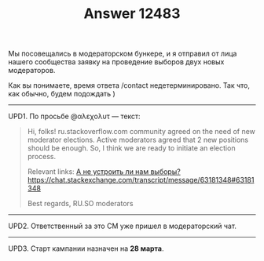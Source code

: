 ﻿---
title: "Answer 12483"
se.owner.user_id: 1984
se.owner.display_name: "Nofate"
se.owner.link: "https://ru.meta.stackoverflow.com/users/1984/nofate"
se.answer_id: 12483
se.question_id: 12418
se.post_type: answer
se.is_accepted: True
---
<p>Мы посовещались в модераторском бункере, и я отправил от лица нашего сообщества заявку на проведение выборов двух новых модераторов.</p>
<p>Как вы понимаете, время ответа /contact недетерминировано. Так что, как обычно, будем подождать )</p>
<hr />
<p>UPD1. По просьбе @αλεχολυτ — текст:</p>
<blockquote>
<p>Hi, folks!
ru.stackoverflow.com community agreed on the need of new moderator elections.
Active moderators agreed that 2 new positions should be enough.
So, I think we are ready to initiate an election process.</p>
<p>Relevant links:
<a href="https://ru.meta.stackoverflow.com/q/12418/1984">А не устроить ли нам выборы?</a>
<a href="https://chat.stackexchange.com/transcript/message/63181348#63181348">https://chat.stackexchange.com/transcript/message/63181348#63181348</a></p>
<p>Best regards,
RU.SO moderators</p>
</blockquote>
<hr />
<p>UPD2. Ответственный за это CM уже пришел в модераторский чат.</p>
<hr />
<p>UPD3. Старт кампании назначен на <strong>28 марта</strong>.</p>
